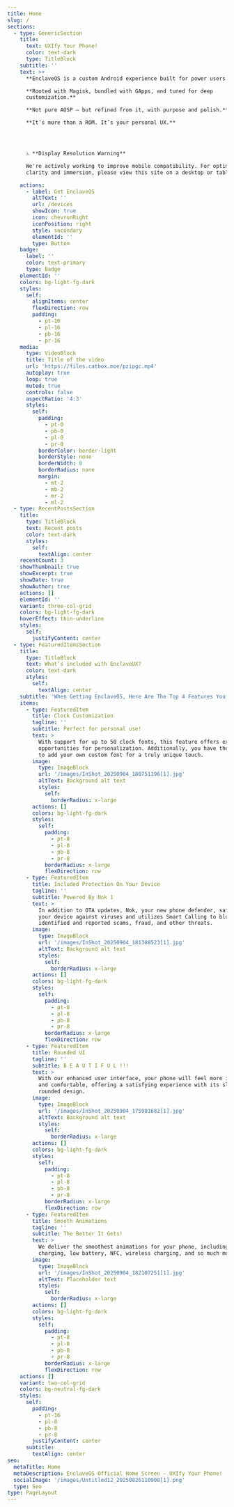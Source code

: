 ```yaml
---
title: Home
slug: /
sections:
  - type: GenericSection
    title:
      text: UXIfy Your Phone!
      color: text-dark
      type: TitleBlock
    subtitle: ''
    text: >+
      **EnclaveOS is a custom Android experience built for power users.**

      **Rooted with Magisk, bundled with GApps, and tuned for deep
      customization.**

      **Not pure AOSP — but refined from it, with purpose and polish.**

      **It’s more than a ROM. It’s your personal UX.**




      ⚠️ **Display Resolution Warning**  

      We're actively working to improve mobile compatibility. For optimal
      clarity and immersion, please view this site on a desktop or tablet.

    actions:
      - label: Get EnclaveOS
        altText: ''
        url: /devices
        showIcon: true
        icon: chevronRight
        iconPosition: right
        style: secondary
        elementId: ''
        type: Button
    badge:
      label: ''
      color: text-primary
      type: Badge
    elementId: ''
    colors: bg-light-fg-dark
    styles:
      self:
        alignItems: center
        flexDirection: row
        padding:
          - pt-16
          - pl-16
          - pb-16
          - pr-16
    media:
      type: VideoBlock
      title: Title of the video
      url: 'https://files.catbox.moe/pzipgc.mp4'
      autoplay: true
      loop: true
      muted: true
      controls: false
      aspectRatio: '4:3'
      styles:
        self:
          padding:
            - pt-0
            - pb-0
            - pl-0
            - pr-0
          borderColor: border-light
          borderStyle: none
          borderWidth: 0
          borderRadius: none
          margin:
            - mt-2
            - mb-2
            - mr-2
            - ml-2
  - type: RecentPostsSection
    title:
      type: TitleBlock
      text: Recent posts
      color: text-dark
      styles:
        self:
          textAlign: center
    recentCount: 3
    showThumbnail: true
    showExcerpt: true
    showDate: true
    showAuthor: true
    actions: []
    elementId: ''
    variant: three-col-grid
    colors: bg-light-fg-dark
    hoverEffect: thin-underline
    styles:
      self:
        justifyContent: center
  - type: FeaturedItemsSection
    title:
      type: TitleBlock
      text: What’s included with EnclaveUX?
      color: text-dark
      styles:
        self:
          textAlign: center
    subtitle: 'When Getting EnclaveOS, Here Are The Top 4 Features You Would Get'
    items:
      - type: FeaturedItem
        title: Clock Customization
        tagline: ''
        subtitle: Perfect for personal use!
        text: >
          With support for up to 50 clock fonts, this feature offers excellent
          opportunities for personalization. Additionally, you have the option
          to add your own custom font for a truly unique touch.
        image:
          type: ImageBlock
          url: '/images/InShot_20250904_180751196[1].jpg'
          altText: Background alt text
          styles:
            self:
              borderRadius: x-large
        actions: []
        colors: bg-light-fg-dark
        styles:
          self:
            padding:
              - pt-8
              - pl-8
              - pb-8
              - pr-8
            borderRadius: x-large
            flexDirection: row
      - type: FeaturedItem
        title: Included Protection On Your Device
        tagline: ''
        subtitle: Powered By Nok 1
        text: >
          In addition to OTA updates, Nok, your new phone defender, safeguards
          your device against viruses and utilizes Smart Calling to block
          identified and reported scams, fraud, and other threats.
        image:
          type: ImageBlock
          url: '/images/InShot_20250904_181308523[1].jpg'
          altText: Background alt text
          styles:
            self:
              borderRadius: x-large
        actions: []
        colors: bg-light-fg-dark
        styles:
          self:
            padding:
              - pt-8
              - pl-8
              - pb-8
              - pr-8
            borderRadius: x-large
            flexDirection: row
      - type: FeaturedItem
        title: Rounded UI
        tagline: ''
        subtitle: B E A U T I F U L !!!
        text: >
          With our enhanced user interface, your phone will feel more intuitive
          and comfortable, offering a satisfying experience with its sleek and
          rounded design.
        image:
          type: ImageBlock
          url: '/images/InShot_20250904_175901682[1].jpg'
          altText: Background alt text
          styles:
            self:
              borderRadius: x-large
        actions: []
        colors: bg-light-fg-dark
        styles:
          self:
            padding:
              - pt-8
              - pl-8
              - pb-8
              - pr-8
            borderRadius: x-large
            flexDirection: row
      - type: FeaturedItem
        title: Smooth Animations
        tagline: ''
        subtitle: The Better It Gets!
        text: >
          We deliver the smoothest animations for your phone, including
          charging, low battery, NFC, wireless charging, and so much more.
        image:
          type: ImageBlock
          url: '/images/InShot_20250904_182107251[1].jpg'
          altText: Placeholder text
          styles:
            self:
              borderRadius: x-large
        actions: []
        colors: bg-light-fg-dark
        styles:
          self:
            padding:
              - pt-8
              - pl-8
              - pb-8
              - pr-8
            borderRadius: x-large
            flexDirection: row
    actions: []
    variant: two-col-grid
    colors: bg-neutral-fg-dark
    styles:
      self:
        padding:
          - pt-16
          - pl-8
          - pb-8
          - pr-8
        justifyContent: center
      subtitle:
        textAlign: center
seo:
  metaTitle: Home
  metaDescription: EnclaveOS Official Home Screen - UXIfy Your Phone!
  socialImage: '/images/Untitled12_20250826110908[1].png'
  type: Seo
type: PageLayout
---
```

